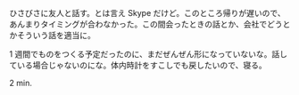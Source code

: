 ひさびさに友人と話す。とは言え Skype だけど。このところ帰りが遅いので、あんまりタイミングが合わなかった。この間会ったときの話とか、会社でどうとかそういう話を適当に。

1 週間でものをつくる予定だったのに、まだぜんぜん形になっていないな。話している場合じゃないのにな。体内時計をすこしでも戻したいので、寝る。

2 min.

